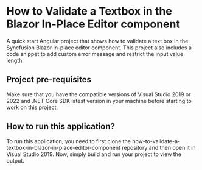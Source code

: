 # How to Validate a Textbox in the Blazor In-Place Editor component

A quick start Angular project that shows how to validate a text box in the Syncfusion Blazor in-place editor component. This project also includes a code snippet to add custom error message and restrict the input value length.


## Project pre-requisites

Make sure that you have the compatible versions of Visual Studio 2019 or 2022 and .NET Core SDK latest version in your machine before starting to work on this project.

## How to run this application?

To run this application, you need to first clone the how-to-validate-a-textbox-in-blazor-in-place-editor-component repository and then open it in Visual Studio 2019. Now, simply build and run your project to view the output.

